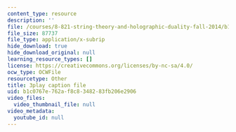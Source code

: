 ```yaml
---
content_type: resource
description: ''
file: /courses/8-821-string-theory-and-holographic-duality-fall-2014/b1c0767e762af8c8348283fb206e2906_nW4vp_upvmE.srt
file_size: 87737
file_type: application/x-subrip
hide_download: true
hide_download_original: null
learning_resource_types: []
license: https://creativecommons.org/licenses/by-nc-sa/4.0/
ocw_type: OCWFile
resourcetype: Other
title: 3play caption file
uid: b1c0767e-762a-f8c8-3482-83fb206e2906
video_files:
  video_thumbnail_file: null
video_metadata:
  youtube_id: null
---
```

